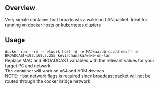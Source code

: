 ## Overview ##

Very simple container that broadcasts a wake on LAN packet. Ideal for running on docker hosts or kubernetes clusters


## Usage ##
```docker run --rm --network host -d -e MAC=aa:bb:cc:dd:ee:ff -e BROADCAST=192.168.0.255 kevinchanaka/wake-on-lan```<br />
Replace MAC and BROADCAST variables with the relevant values for your target PC and network<br />
The container will work on x64 and ARM devices <br />
NOTE: Host network flags is required since broadcast packet will not be routed through the docker bridge network <br />
